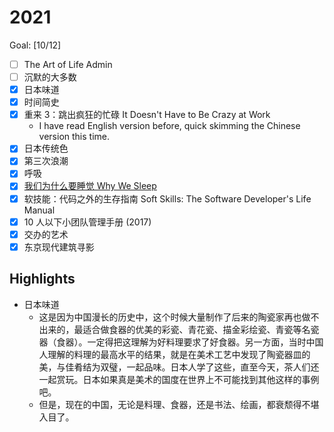 # 2021

Goal: [10/12]

- [ ] The Art of Life Admin
- [ ] 沉默的大多数
- [x] 日本味道
- [x] 时间简史
- [x] 重来 3：跳出疯狂的忙碌 It Doesn't Have to Be Crazy at Work
  - I have read English version before, quick skimming the Chinese version this time.
- [x] 日本传统色
- [x] 第三次浪潮
- [x] 呼吸
- [x] [我们为什么要睡觉 Why We Sleep](/reading/notes/why-we-sleep.md)
- [x] 软技能：代码之外的生存指南 Soft Skills: The Software Developer's Life Manual
- [x] 10 人以下小团队管理手册 (2017)
- [x] 交办的艺术
- [x] 东京现代建筑寻影

## Highlights

- 日本味道
  - 这是因为中国漫长的历史中，这个时候大量制作了后来的陶瓷家再也做不出来的，最适合做食器的优美的彩瓷、青花瓷、描金彩绘瓷、青瓷等名瓷器（食器）。一定得把这理解为好料理要求了好食器。另一方面，当时中国人理解的料理的最高水平的结果，就是在美术工艺中发现了陶瓷器皿的美，与佳肴结为双璧，一起品味。日本人学了这些，直至今天，茶人们还一起赏玩。日本如果真是美术的国度在世界上不可能找到其他这样的事例吧。
  - 但是，现在的中国，无论是料理、食器，还是书法、绘画，都衰颓得不堪入目了。
